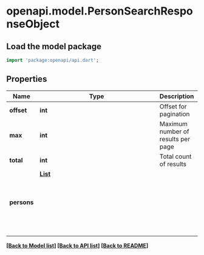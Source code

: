 # openapi.model.PersonSearchResponseObject

## Load the model package
```dart
import 'package:openapi/api.dart';
```

## Properties
Name | Type | Description | Notes
------------ | ------------- | ------------- | -------------
**offset** | **int** | Offset for pagination | [optional] 
**max** | **int** | Maximum number of results per page | [optional] 
**total** | **int** | Total count of results | [optional] 
**persons** | [**List<Object>**](Object.md) |  | [optional] [default to const []]

[[Back to Model list]](../README.md#documentation-for-models) [[Back to API list]](../README.md#documentation-for-api-endpoints) [[Back to README]](../README.md)



